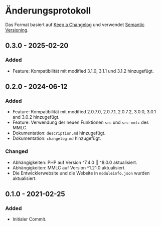 # Änderungsprotokoll
Das Format basiert auf [Keep a Changelog](https://keepachangelog.com/en/1.0.0/) und verwendet [Semantic Versioning](https://semver.org/spec/v2.0.0.html).

## 0.3.0 - 2025-02-20
### Added
- Feature: Kompatibilität mit modified 3.1.0, 3.1.1 und 3.1.2 hinzugefügt.

## 0.2.0 - 2024-06-12
### Added
- Feature: Kompatibilität mit modified 2.0.7.0, 2.0.7.1, 2.0.7.2, 3.0.0, 3.0.1 and 3.0.2 hinzugefügt.
- Feature: Verwendung der neuen Funktionen `src` und `src-mmlc` des MMLC.
- Dokumentation: `description.md` hinzugefügt.
- Dokumentation: `changelog.md` hinzugefügt.

### Changed
- Abhängigkeiten: PHP auf Version ^7.4.0 || ^8.0.0 aktualisiert. 
- Abhängigkeiten: MMLC auf Version ^1.21.0 aktualisiert.
- Die Entwicklerwebsite und die Website in `moduleinfo.json` wurden aktualisiert.


## 0.1.0 - 2021-02-25
### Added
- Initialer Commit.